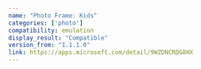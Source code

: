 ```yaml
---
name: "Photo Frame: Kids"
categories: ['photo']
compatibility: emulation
display_result: "Compatible"
version_from: "1.1.1.0"
link: https://apps.microsoft.com/detail/9WZDNCRDG8HX
---
```

